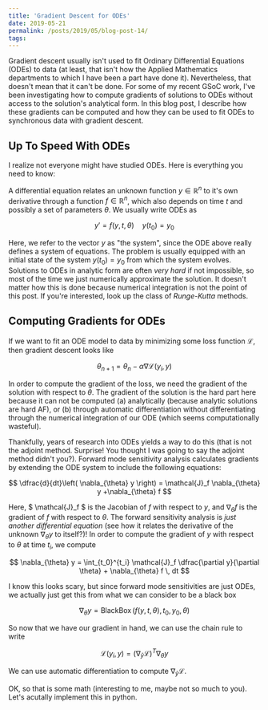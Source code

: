 ```yaml
---
title: 'Gradient Descent for ODEs'
date: 2019-05-21
permalink: /posts/2019/05/blog-post-14/
tags:
---
```



Gradient descent usually isn't used to fit Ordinary Differential Equations (ODEs) to data (at least, that isn't how the Applied Mathematics departments to which I have been a part have done it).  Nevertheless, that doesn't mean that it can't be done.  For some of my recent GSoC work, I've been investigating how to compute gradients of solutions to ODEs without access to the solution's analytical form.  In this blog post, I describe how these gradients can be computed and how they can be used to fit ODEs to synchronous data with gradient descent.

## Up To Speed With ODEs

I realize not everyone might have studied ODEs.  Here is everything you need to know:

A differential equation relates an unknown function $y \in \mathbb{R}^n$ to it's own derivative through a function $f \in \mathbb{R}^n$, which also depends on time $t$ and possibly a set of parameters $\theta$.  We usually write ODEs as

$$y' = f(y,t,\theta) \quad y(t_0) = y_0$$

Here, we refer to the vector $y$ as "the system", since the ODE above really defines a system of equations.  The problem is usually equipped with an initial state of the system $y(t_0) = y_0$ from which the system evolves.  Solutions to ODEs in analytic form are often *very hard* if not impossible, so most of the time we just numerically approximate the solution.  It doesn't matter how this is done because numerical integration is not the point of this post.  If you're interested, look up the class of *Runge-Kutta* methods.

## Computing Gradients for ODEs

If we want to fit an ODE model to data by minimizing some loss function $\mathcal{L}$, then gradient descent looks like

$$ \theta_{n+1} = \theta_n - \alpha \nabla \mathcal{L}(y_i,y) $$

In order to compute the gradient of the loss, we need the gradient of the solution with respect to $\theta$.  The gradient of the solution is the hard part here because it can not be computed (a) analytically (because analytic solutions are hard AF), or (b) through automatic differentiation without differentiating through the numerical integration of our ODE (which seems computationally wasteful).

Thankfully, years of research into ODEs yields a way to do this (that is not the adjoint method.  Surprise!  You thought I was going to say the adjoint method didn't you?).  Forward mode sensitivity analysis calculates gradients by extending the ODE system to include the following equations:

$$ \dfrac{d}{dt}\left( \nabla_{\theta} y \right) = \mathcal{J}_f \nabla_{\theta} y +\nabla_{\theta} f $$

Here, $ \mathcal{J}_f $ is the Jacobian of $f$ with respect to $y$, and $\nabla_{\theta} f$ is the gradient of $f$ with respect to $\theta$.  The forward sensitivity analysis is *just another differential equation* (see how it relates the derivative of the unknown $\nabla_{\theta} y$ to itself?)!  In order to compute the gradient of $y$ with respect to $\theta$ at time $t_i$, we compute

$$ \nabla_{\theta} y = \int_{t_0}^{t_i} \mathcal{J}_f \dfrac{\partial y}{\partial \theta} + \nabla_{\theta} f \, dt $$

I know this looks scary, but since forward mode sensitivities are just ODEs, we actually just get this from what we can consider to be a black box

$$\nabla_{\theta} y = \operatorname{BlackBox}(f(y,t,\theta), t_0, y_0, \theta)$$

So now that we have our gradient in hand, we can use the chain rule to write

$$ \mathcal{L}(y_i,y) = (\nabla_{\hat{y}} \mathcal{L})^T \nabla_{\theta} y $$

We can use automatic differentiation to compute $\nabla_{\hat{y}} \mathcal{L}$.

OK, so that is some math (interesting to me, maybe not so much to you).  Let's acutally implement this in python.

